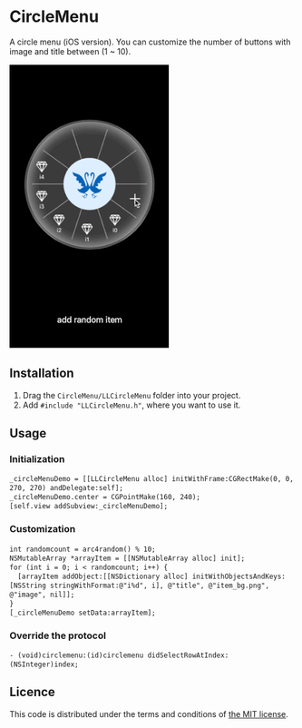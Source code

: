 # CircleMenu

A circle menu (iOS version). You can customize the number of buttons with image and title between (1 ~ 10).

![Animation](screenshots/screenshot_1.gif "Animation")

## Installation

1. Drag the `CircleMenu/LLCircleMenu` folder into your project.
2. Add `#include "LLCircleMenu.h"`, where you want to use it.

## Usage

### Initialization

    _circleMenuDemo = [[LLCircleMenu alloc] initWithFrame:CGRectMake(0, 0, 270, 270) andDelegate:self];
    _circleMenuDemo.center = CGPointMake(160, 240);
    [self.view addSubview:_circleMenuDemo];
    
### Customization

    int randomcount = arc4random() % 10;
    NSMutableArray *arrayItem = [[NSMutableArray alloc] init];
    for (int i = 0; i < randomcount; i++) {
      [arrayItem addObject:[[NSDictionary alloc] initWithObjectsAndKeys:[NSString stringWithFormat:@"i%d", i], @"title", @"item_bg.png", @"image", nil]];
    }
    [_circleMenuDemo setData:arrayItem];  

### Override the protocol
  
    - (void)circlemenu:(id)circlemenu didSelectRowAtIndex:(NSInteger)index;

## Licence

This code is distributed under the terms and conditions of [the MIT license](LICENSE.md).
